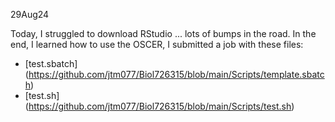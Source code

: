 29Aug24

Today, I struggled to download RStudio ... lots of bumps in the road. In the end, I learned how to use the OSCER, I submitted a job with these files:

* [test.sbatch] (https://github.com/jtm077/Biol726315/blob/main/Scripts/template.sbatch)
* [test.sh] (https://github.com/jtm077/Biol726315/blob/main/Scripts/test.sh)